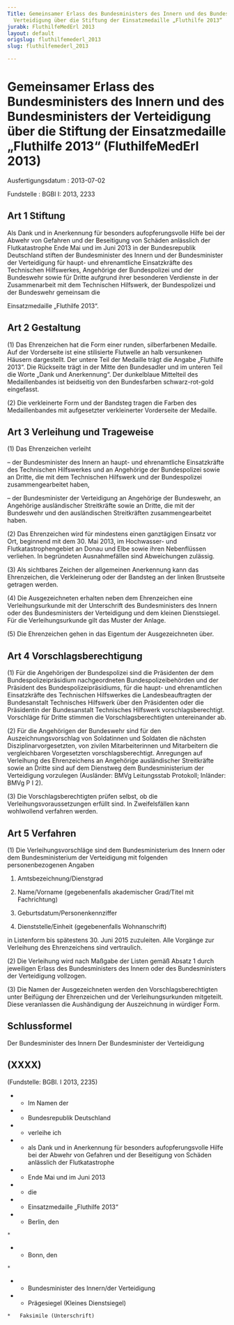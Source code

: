 ```yaml
---
Title: Gemeinsamer Erlass des Bundesministers des Innern und des Bundesministers der
  Verteidigung über die Stiftung der Einsatzmedaille „Fluthilfe 2013“
jurabk: FluthilfeMedErl 2013
layout: default
origslug: fluthilfemederl_2013
slug: fluthilfemederl_2013

---
```


# Gemeinsamer Erlass des Bundesministers des Innern und des Bundesministers der Verteidigung über die Stiftung der Einsatzmedaille „Fluthilfe 2013“ (FluthilfeMedErl 2013)

Ausfertigungsdatum
:   2013-07-02

Fundstelle
:   BGBl I: 2013, 2233


## Art 1 Stiftung

Als Dank und in Anerkennung für besonders aufopferungsvolle Hilfe bei
der Abwehr von Gefahren und der Beseitigung von Schäden anlässlich der
Flutkatastrophe Ende Mai und im Juni 2013 in der Bundesrepublik
Deutschland stiften der Bundesminister des Innern und der
Bundesminister der Verteidigung für haupt- und ehrenamtliche
Einsatzkräfte des Technischen Hilfswerkes, Angehörige der
Bundespolizei und der Bundeswehr sowie für Dritte aufgrund ihrer
besonderen Verdienste in der Zusammenarbeit mit dem Technischen
Hilfswerk, der Bundespolizei und der Bundeswehr gemeinsam die

Einsatzmedaille „Fluthilfe 2013“.


## Art 2 Gestaltung

(1) Das Ehrenzeichen hat die Form einer runden, silberfarbenen
Medaille. Auf der Vorderseite ist eine stilisierte Flutwelle an halb
versunkenen Häusern dargestellt. Der untere Teil der Medaille trägt
die Angabe „Fluthilfe 2013“. Die Rückseite trägt in der Mitte den
Bundesadler und im unteren Teil die Worte „Dank und Anerkennung“. Der
dunkelblaue Mittelteil des Medaillenbandes ist beidseitig von den
Bundesfarben schwarz-rot-gold eingefasst.

(2) Die verkleinerte Form und der Bandsteg tragen die Farben des
Medaillenbandes mit aufgesetzter verkleinerter Vorderseite der
Medaille.


## Art 3 Verleihung und Trageweise

(1) Das Ehrenzeichen verleiht

–   der Bundesminister des Innern an haupt- und ehrenamtliche
    Einsatzkräfte des Technischen Hilfswerkes und an Angehörige der
    Bundespolizei sowie an Dritte, die mit dem Technischen Hilfswerk und
    der Bundespolizei zusammengearbeitet haben,


–   der Bundesminister der Verteidigung an Angehörige der Bundeswehr, an
    Angehörige ausländischer Streitkräfte sowie an Dritte, die mit der
    Bundeswehr und den ausländischen Streitkräften zusammengearbeitet
    haben.




(2) Das Ehrenzeichen wird für mindestens einen ganztägigen Einsatz vor
Ort, beginnend mit dem 30. Mai 2013, im Hochwasser- und
Flutkatastrophengebiet an Donau und Elbe sowie ihren Nebenflüssen
verliehen. In begründeten Ausnahmefällen sind Abweichungen zulässig.

(3) Als sichtbares Zeichen der allgemeinen Anerkennung kann das
Ehrenzeichen, die Verkleinerung oder der Bandsteg an der linken
Brustseite getragen werden.

(4) Die Ausgezeichneten erhalten neben dem Ehrenzeichen eine
Verleihungsurkunde mit der Unterschrift des Bundesministers des Innern
oder des Bundesministers der Verteidigung und dem kleinen
Dienstsiegel. Für die Verleihungsurkunde gilt das Muster der Anlage.

(5) Die Ehrenzeichen gehen in das Eigentum der Ausgezeichneten über.


## Art 4 Vorschlagsberechtigung

(1) Für die Angehörigen der Bundespolizei sind die Präsidenten der dem
Bundespolizeipräsidium nachgeordneten Bundespolizeibehörden und der
Präsident des Bundespolizeipräsidiums, für die haupt- und
ehrenamtlichen Einsatzkräfte des Technischen Hilfswerkes die
Landesbeauftragten der Bundesanstalt Technisches Hilfswerk über den
Präsidenten oder die Präsidentin der Bundesanstalt Technisches
Hilfswerk vorschlagsberechtigt. Vorschläge für Dritte stimmen die
Vorschlagsberechtigten untereinander ab.

(2) Für die Angehörigen der Bundeswehr sind für den
Auszeichnungsvorschlag von Soldatinnen und Soldaten die nächsten
Disziplinarvorgesetzten, von zivilen Mitarbeiterinnen und Mitarbeitern
die vergleichbaren Vorgesetzten vorschlagsberechtigt. Anregungen auf
Verleihung des Ehrenzeichens an Angehörige ausländischer Streitkräfte
sowie an Dritte sind auf dem Dienstweg dem Bundesministerium der
Verteidigung vorzulegen (Ausländer: BMVg Leitungsstab Protokoll;
Inländer: BMVg P I 2).

(3) Die Vorschlagsberechtigten prüfen selbst, ob die
Verleihungsvoraussetzungen erfüllt sind. In Zweifelsfällen kann
wohlwollend verfahren werden.


## Art 5 Verfahren

(1) Die Verleihungsvorschläge sind dem Bundesministerium des Innern
oder dem Bundesministerium der Verteidigung mit folgenden
personenbezogenen Angaben

1.  Amtsbezeichnung/Dienstgrad


2.  Name/Vorname (gegebenenfalls akademischer Grad/Titel mit Fachrichtung)


3.  Geburtsdatum/Personenkennziffer


4.  Dienststelle/Einheit (gegebenenfalls Wohnanschrift)



in Listenform bis spätestens 30. Juni 2015 zuzuleiten. Alle Vorgänge
zur Verleihung des Ehrenzeichens sind vertraulich.

(2) Die Verleihung wird nach Maßgabe der Listen gemäß Absatz 1 durch
jeweiligen Erlass des Bundesministers des Innern oder des
Bundesministers der Verteidigung vollzogen.

(3) Die Namen der Ausgezeichneten werden den Vorschlagsberechtigten
unter Beifügung der Ehrenzeichen und der Verleihungsurkunden
mitgeteilt. Diese veranlassen die Aushändigung der Auszeichnung in
würdiger Form.


## Schlussformel

Der Bundesminister des Innern
Der Bundesminister der Verteidigung


## (XXXX)

(Fundstelle: BGBl. I 2013, 2235)


*    *   Im Namen der


*    *   Bundesrepublik Deutschland


*    *   verleihe ich



*    *   als Dank und in Anerkennung für besonders aufopferungsvolle
        Hilfe bei der Abwehr von Gefahren und der Beseitigung von
        Schäden anlässlich der Flutkatastrophe


*    *   Ende Mai und im Juni 2013


*    *   die


*    *   Einsatzmedaille „Fluthilfe 2013“


*    *   Berlin, den

    *

*    *   Bonn, den

    *

*    *   Bundesminister des Innern/der Verteidigung


*    *   Prägesiegel
        (Kleines Dienstsiegel)

    *   Faksimile (Unterschrift)



